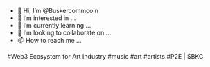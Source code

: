 - 👋 Hi, I’m @Buskercommcoin
- 👀 I’m interested in ...
- 🌱 I’m currently learning ...
- 💞️ I’m looking to collaborate on ...
- 📫 How to reach me ...

<!---
Buskercommcoin/Buskercommcoin is a ✨ special ✨ repository because its `README.md` (this file) appears on your GitHub profile.
You can click the Preview link to take a look at your changes.
--->
#Web3 Ecosystem for Art Industry #music #art #artists #P2E | $BKC️
